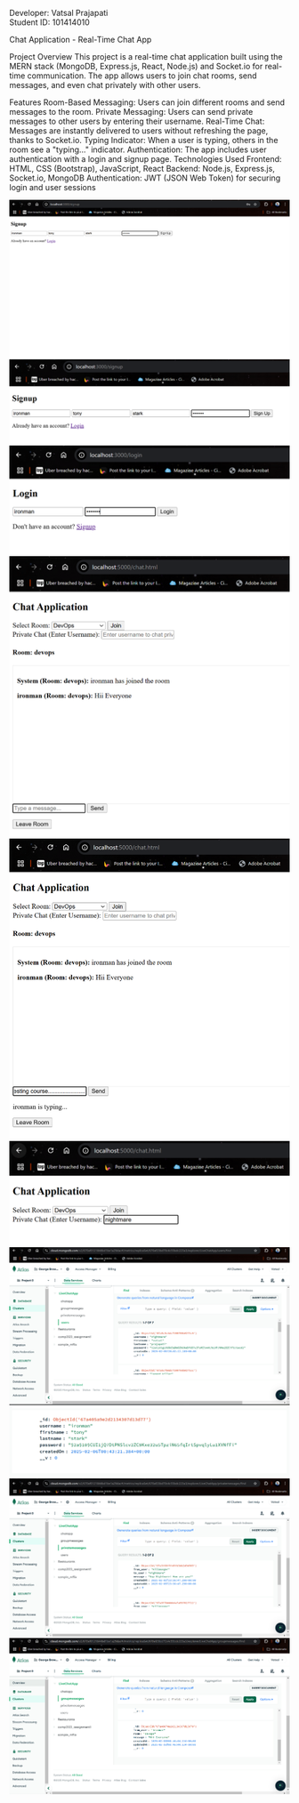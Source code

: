 Developer: Vatsal Prajapati <br>
Student ID: 101414010 <br>

Chat Application - Real-Time Chat App <br>


Project Overview
This project is a real-time chat application built using the MERN stack (MongoDB, Express.js, React, Node.js) and Socket.io for real-time communication. The app allows users to join chat rooms, send messages, and even chat privately with other users.

Features
Room-Based Messaging: Users can join different rooms and send messages to the room.
Private Messaging: Users can send private messages to other users by entering their username.
Real-Time Chat: Messages are instantly delivered to users without refreshing the page, thanks to Socket.io.
Typing Indicator: When a user is typing, others in the room see a "typing..." indicator.
Authentication: The app includes user authentication with a login and signup page.
Technologies Used
Frontend: HTML, CSS (Bootstrap), JavaScript, React
Backend: Node.js, Express.js, Socket.io, MongoDB
Authentication: JWT (JSON Web Token) for securing login and user sessions


![alt text](<images/Screenshot 2025-02-05 194232.png>) ![alt text](<images/Screenshot 2025-02-05 194304.png>) ![alt text](<images/Screenshot 2025-02-05 194352.png>) ![alt text](<images/Screenshot 2025-02-05 194703.png>) ![alt text](<images/Screenshot 2025-02-05 194920.png>) ![alt text](<images/Screenshot 2025-02-05 195006.png>) ![alt text](<images/Screenshot 2025-02-05 195107.png>) ![alt text](<images/Screenshot 2025-02-05 195121.png>) ![alt text](<images/Screenshot 2025-02-05 195147.png>) ![alt text](<images/Screenshot 2025-02-05 195215.png>)
